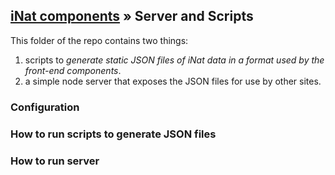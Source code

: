 ## [iNat components](../) &raquo; Server and Scripts

This folder of the repo contains two things:
1. scripts to _generate static JSON files of iNat data in a format used by the front-end components_. 
2. a simple node server that exposes the JSON files for use by other sites.  

### Configuration 


### How to run scripts to generate JSON files


### How to run server
